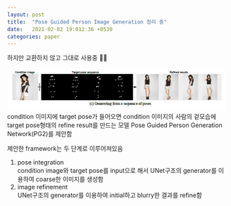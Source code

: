 ```yaml
---
layout: post
title:  "Pose Guided Person Image Generation 정리 중"
date:   2021-02-02 19:012:36 +0530
categories: paper
---
```


하지만 교환하지 않고 그대로 사용중 🤕🤕

![img1](\assets\post\post7\img1.png)  condition 이미지에 target pose가 들어오면 condition 이미지의 사람의 겉모습에 target pose형태의 refine result를 만드는 모델 Pose Guided Person Generation Network(PG2)를 제안함   

제안한 framework는  두 단계로 이루어져있음  

1. pose integration  
   condition image와  target pose를 input으로 해서 UNet구조의 generator를 이용하여 coarse한 이미지를 생성함 
2. image refinement  
   UNet구조의 generator를 이용하여 initial하고 blurry한 결과를 refine함 

